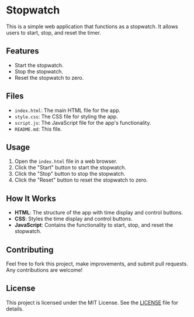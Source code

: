 # Stopwatch

This is a simple web application that functions as a stopwatch. It allows users to start, stop, and reset the timer.

## Features

- Start the stopwatch.
- Stop the stopwatch.
- Reset the stopwatch to zero.

## Files

- `index.html`: The main HTML file for the app.
- `style.css`: The CSS file for styling the app.
- `script.js`: The JavaScript file for the app's functionality.
- `README.md`: This file.

## Usage

1. Open the `index.html` file in a web browser.
2. Click the "Start" button to start the stopwatch.
3. Click the "Stop" button to stop the stopwatch.
4. Click the "Reset" button to reset the stopwatch to zero.

## How It Works

- **HTML**: The structure of the app with time display and control buttons.
- **CSS**: Styles the time display and control buttons.
- **JavaScript**: Contains the functionality to start, stop, and reset the stopwatch.

## Contributing

Feel free to fork this project, make improvements, and submit pull requests. Any contributions are welcome!

## License

This project is licensed under the MIT License. See the [LICENSE](LICENSE) file for details.
